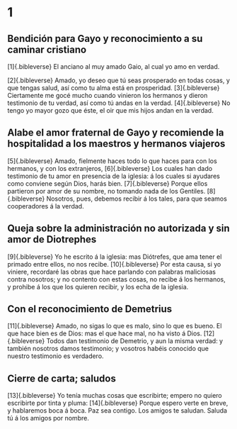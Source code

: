# 1 
## Bendición para Gayo y reconocimiento a su caminar cristiano
[1]{.bibleverse} El anciano al muy amado Gaio, al cual yo amo en verdad.

[2]{.bibleverse} Amado, yo deseo que tú seas prosperado en todas cosas, y que tengas salud, así como tu alma está en prosperidad. [3]{.bibleverse} Ciertamente me gocé mucho cuando vinieron los hermanos y dieron testimonio de tu verdad, así como tú andas en la verdad. [4]{.bibleverse} No tengo yo mayor gozo que éste, el oir que mis hijos andan en la verdad.

## Alabe el amor fraternal de Gayo y recomiende la hospitalidad a los maestros y hermanos viajeros
[5]{.bibleverse} Amado, fielmente haces todo lo que haces para con los hermanos, y con los extranjeros, [6]{.bibleverse} Los cuales han dado testimonio de tu amor en presencia de la iglesia: á los cuales si ayudares como conviene según Dios, harás bien. [7]{.bibleverse} Porque ellos partieron por amor de su nombre, no tomando nada de los Gentiles. [8]{.bibleverse} Nosotros, pues, debemos recibir á los tales, para que seamos cooperadores á la verdad.

## Queja sobre la administración no autorizada y sin amor de Diotrephes
[9]{.bibleverse} Yo he escrito á la iglesia: mas Diótrefes, que ama tener el primado entre ellos, no nos recibe. [10]{.bibleverse} Por esta causa, si yo viniere, recordaré las obras que hace parlando con palabras maliciosas contra nosotros; y no contento con estas cosas, no recibe á los hermanos, y prohibe á los que los quieren recibir, y los echa de la iglesia.

## Con el reconocimiento de Demetrius
[11]{.bibleverse} Amado, no sigas lo que es malo, sino lo que es bueno. El que hace bien es de Dios: mas el que hace mal, no ha visto á Dios. [12]{.bibleverse} Todos dan testimonio de Demetrio, y aun la misma verdad: y también nosotros damos testimonio; y vosotros habéis conocido que nuestro testimonio es verdadero.

## Cierre de carta; saludos
[13]{.bibleverse} Yo tenía muchas cosas que escribirte; empero no quiero escribirte por tinta y pluma: [14]{.bibleverse} Porque espero verte en breve, y hablaremos boca á boca. Paz sea contigo. Los amigos te saludan. Saluda tú á los amigos por nombre. 